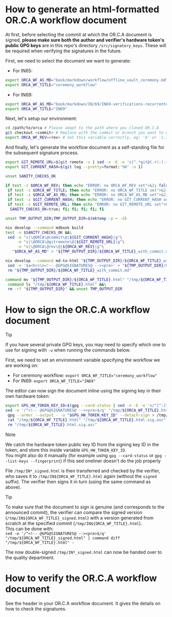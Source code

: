 # How to generate an html-formatted OR.C.A workflow document

At first, before selecting the commit at which the OR.C.A document is signed, **please make sure both the author and verifier's hardware token's public GPG keys** are in this repo's directory `/src/signatory_keys`. These will be required when verifying the signatures in the future.

First, we need to select the document we want to generate:
* For IN65:
```bash
export ORCA_WF_AS_MD="book/markdown/workflow/offline_vault_ceremony.md"
export ORCA_WF_TITLE="ceremony_workflow"
```

* For IN69:
```bash
export ORCA_WF_AS_MD="book/markdown/IN/69/IN69-verifications-recurrentes-de-la-pki.md"
export ORCA_WF_TITLE="IN69"
```

Next, let's setup our environment:
```bash
cd /path/to/orca # Please adapt to the path where you cloned OR.C.A
git checkout <commit> # Replace with the commit or branch you want to use
export ORCA_WF_REV=<rev> # Set this variable correctly, eg: 'A' or '1.1'
```

And finally, let's generate the workflow document as a self-standing file for the subsequent signature process.
```bash
export GIT_REMOTE_URL=$(git remote -v | sed -n -E -e 's|^.*git@(.+):(.+)\.git.*|https://\1/\2|p' -e '1q')
export GIT_CURRENT_HASH=$(git log --pretty=format:'%H' -n 1)

unset SANITY_CHECKS_OK

if test -z $ORCA_WF_REV; then echo "ERROR: no ORCA_WF_REV set">&2; false; else\
 if test -z $ORCA_WF_TITLE; then echo "ERROR: no ORCA_WF_TITLE set">&2; false; else\
 if test -z $ORCA_WF_AS_MD; then echo "ERROR: no ORCA_WF_AS_MD set">&2; false; else\
 if test -z $GIT_CURRENT_HASH; then echo "ERROR: no GIT_CURRENT_HASH set">&2; false; else\
 if test -z $GIT_REMOTE_URL; then echo "ERROR: no GIT_REMOTE_URL set">&2; false; else\
  SANITY_CHECKS_OK=true; fi; fi; fi; fi; fi

unset TMP_OUTPUT_DIR;TMP_OUTPUT_DIR=$(mktemp -p ~ -d)

nix develop --command mdbook build
test -n $SANITY_CHECKS_OK &&\
 sed -e "s|\@ORCA\@commit\@|${GIT_CURRENT_HASH}|g"\
     -e "s|\@ORCA\@gitremote\@|${GIT_REMOTE_URL}|g"\
     -e "s|\@ORCA\@rev\@|${ORCA_WF_REV}|g"\
   "$ORCA_WF_AS_MD" > "${TMP_OUTPUT_DIR}/${ORCA_WF_TITLE}_with_commit.md"

nix develop --command md-to-html "${TMP_OUTPUT_DIR}/${ORCA_WF_TITLE}_with_commit.md" "${ORCA_WF_TITLE} rev${ORCA_WF_REV}" |\
 sed -e '$a<hr>\n<!-- @GPG@SIGNATURES@ --><pre>' > "${TMP_OUTPUT_DIR}/${ORCA_WF_TITLE}.html" &&\
 rm "${TMP_OUTPUT_DIR}/${ORCA_WF_TITLE}_with_commit.md"

command mv "${TMP_OUTPUT_DIR}/${ORCA_WF_TITLE}.html" "/tmp/${ORCA_WF_TITLE}.html" &&\
 command ls "/tmp/${ORCA_WF_TITLE}.html" &&\
 rm -rf "${TMP_OUTPUT_DIR}" && unset TMP_OUTPUT_DIR
```

# How to sign the OR.C.A workflow document

> [!Tip]  
> If you have several private GPG keys, you may need to specify which one to use for signing with `-u` when running the commands below.

First, we need to set an environment variable specifying the workflow we are working on:
* For ceremony workflow: `export ORCA_WF_TITLE="ceremony_workflow"`
* For IN69: `export ORCA_WF_TITLE="IN69"`

The editor can now sign the document inline using the signing key in their own hardware token:
```bash
export GPG_HW_TOKEN_KEY_ID=$(gpg --card-status | sed -n -E -e 's/^[^:]*sign[^:]*:[[:blank:]]*((:?[[:xdigit:]]{4}[[:blank:]]*){10})/\1/pi')
sed -e '/^<!-- @GPG@SIGNATURES@ --><pre>$/q' "/tmp/${ORCA_WF_TITLE}.html" |\
 gpg --armor --output - -u "$GPG_HW_TOKEN_KEY_ID" --detach-sign > /tmp/${ORCA_WF_TITLE}.html.sig.asc &&\
 cat "/tmp/${ORCA_WF_TITLE}.html" "/tmp/${ORCA_WF_TITLE}.html.sig.asc" > "/tmp/${ORCA_WF_TITLE}_signed.html" &&\
 rm "/tmp/${ORCA_WF_TITLE}.html.sig.asc"
```

> [!Note]  
> We catch the hardware token public key ID from the signing key ID in the token, and store this inside variable `GPG_HW_TOKEN_KEY_ID`.  
> You might also do it manually (for example using `gpg --card-status` or `gpg --list-keys --fingerprint`) if this sed oneliner doesn't do the job properly


File `/tmp/IN*_signed.html` is then transferred and checked by the verifier, who saves it to `/tmp/IN${ORCA_WF_TITLE}.html` again (without the `signed` suffix). The verifier then signs it in turn (using the same command as above).

> [!Tip]  
> To make sure that the document to sign is genuine (and corresponds to the announced commit), the verifier can compare the signed version (`/tmp/IN${ORCA_WF_TITLE}_signed.html`) with a version generated from scratch at the specified commit (`/tmp/IN${ORCA_WF_TITLE}.html`).  
> This can be done with:  
> `sed -e '/^<!-- @GPG@SIGNATURES@ --><pre>$/q' "/tmp/${ORCA_WF_TITLE}_signed.html" | command diff "/tmp/${ORCA_WF_TITLE}.html" -`

The now double-signed `/tmp/IN*_signed.html` can now be handed over to the quality department.

# How to verify the OR.C.A workflow document

See the header in your OR.C.A workflow document. It gives the details on how to check the signatures.
